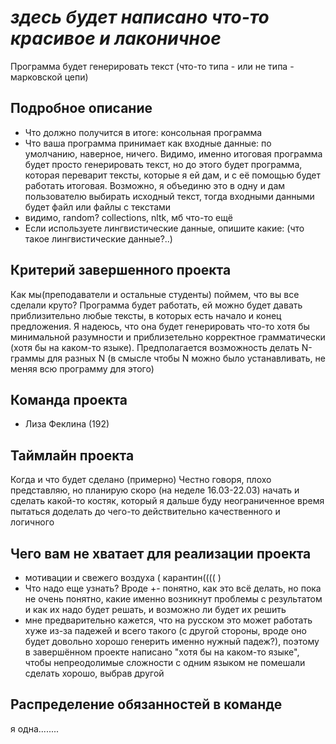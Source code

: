 # *здесь будет написано что-то красивое и лаконичное*

Программа будет генерировать текст (что-то типа - или не типа - марковской цепи)

## Подробное описание

- Что должно получится в итоге: консольная программа
- Что ваша программа принимает как входные данные: по умолчанию, наверное, ничего.
Видимо, именно итоговая программа будет просто генерировать текст, но до этого будет программа, которая переварит тексты, которые я ей дам, и с её помощью будет работать итоговая. Возможно, я объединю это в одну и дам пользователю выбирать исходный текст, тогда входными данными будет файл или файлы с текстами
- видимо, random? collections, nltk, мб что-то ещё
- Если используете лингвистические данные, опишите какие: (что такое лингвистические данные?..)

## Критерий завершенного проекта

Как мы(преподаватели и остальные студенты) поймем, что вы все сделали круто?
Программа будет работать, ей можно будет давать приблизительно любые тексты, в которых есть начало и конец предложения. Я надеюсь, что она будет генерировать что-то хотя бы минимальной разумности и приблизетельно корректное грамматически (хотя бы на каком-то языке). Предполагается возможность делать N-граммы для разных N (в смысле чтобы N можно было устанавливать, не меняя всю программу для этого)

## Команда проекта

- Лиза Феклина (192)

## Таймлайн проекта

Когда и что будет сделано (примерно)
Честно говоря, плохо представляю, но планирую скоро (на неделе 16.03-22.03) начать и сделать какой-то костяк, который я дальше буду неограниченное время пытаться доделать до чего-то действительно качественного и логичного

## Чего вам не хватает для реализации проекта

- мотивации и свежего воздуха ( карантин(((( )
- Что надо еще узнать? Вроде +- понятно, как это всё делать, но пока не очень понятно, какие именно возникнут проблемы с результатом и как их надо будет решать, и возможно ли будет их решить
- мне предварительно кажется, что на русском это может работать хуже из-за падежей и всего такого (с другой стороны, вроде оно будет довольно хорошо генерить именно нужный падеж?), поэтому в завершённом проекте написано "хотя бы на каком-то языке", чтобы непреодолимые сложности с одним языком не помешали сделать хорошо, выбрав другой 

## Распределение обязанностей в команде

я одна........
